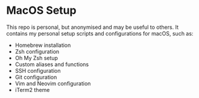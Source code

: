 # MacOS Setup

This repo is personal, but anonymised and may be useful to others. It contains my personal setup scripts and configurations for macOS, such as:

- Homebrew installation
- Zsh configuration
- Oh My Zsh setup
- Custom aliases and functions
- SSH configuration
- Git configuration
- Vim and Neovim configuration
- iTerm2 theme
